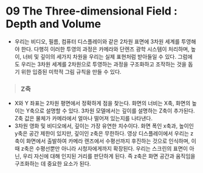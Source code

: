 # 09 The Three-dimensional Field : Depth and Volume
* 우리는 비디오, 필름, 컴퓨터 디스플레이와 같은 2차원 표면에 3차원 세계를 투영해야 한다. 다행히 이러한 투영의 과정은 카메라와 단렌즈 광학 시스템이 처리하며, 높이, 너비 및 깊이의 세가지 차원을 우리는 실제 표현처럼 받아들일 수 있다. 그럼에도 우리는 3차원 세계를 2차원으로 투영하는 과정을 구조화하고 조작하는 것을 돕기 위한 입증된 미학적 그림 규칙을 만들 수 있다. 

> ### Z축
 * X와 Y 좌표는 2차원 평면에서 정확하게 점을 찾는다. 화면의 너비는 X축, 화면의 높이는 Y축으로 설명할 수 있다. 3차원 모델에서는 깊이를 설명하는 Z축이 추가된다. Z축 값은 물체가 카메라에서 얼마나 떨어져 있는지를 나타낸다. 
 * 3차원 영화 및 비디오에서, 깊이는 가장 유연한 치수이다. 화면 폭인 x축과, 높이인 y축은 공간 제한이 있지만, 깊이인 z축은 무한하다. 영상 디스플레이에서 우리는 z축이 화면에서 출발하여 카메라 렌즈에서 수평선까지 후진하는 것으로 인식하며, 이때 z축은 수평선뿐만 아니라 시청자에게까지 확장된다. 우리는 스크린의 표면이 아닌, 우리 자신에 대해 인지된 거리를 판단하게 된다. 즉 z축은 화면 공간과 움직임을 구조화하는 데 중요한 요소가 된다.    


